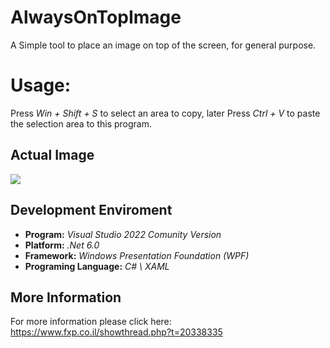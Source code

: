 # AlwaysOnTopImage
A Simple tool to place an image on top of the screen, for general purpose.

# Usage:
Press _Win + Shift + S_ to select an area to copy,
later Press _Ctrl + V_ to paste the selection area to this program.

## Actual Image
<img src="https://i.ibb.co/DWFjjTT/Animation3.gif"/>

## Development Enviroment
- **Program:** _Visual Studio 2022 Comunity Version_
- **Platform:** _.Net 6.0_
- **Framework:** _Windows Presentation Foundation (WPF)_
- **Programing Language:** _C# \ XAML_

## More Information
For more information please click here: https://www.fxp.co.il/showthread.php?t=20338335
